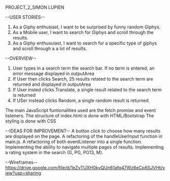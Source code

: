PROJECT_2_SIMON LUPIEN

--USER STORIES--
1. As a Giphy enthusiast, I want to be surprised by funny random Giphys.
2. As a Mobile user, I want to search for Giphys and scroll through the results.
3. As a Giphy enthusuiast, I want to search for a specific type of giphys and scroll through a
    a lot of results.

--OVERVIEW--
1. User types in a search term the search bar. If no term is entered, an error message displayed in outputArea
2. If User then clicks Search, 25 results related to the search term are returned and       displayed in outputArea
3. If User insted clicks Translate, a single result related to the search term is returned
4. If USer instead clicks Random, a single random result is returned.

The main JavaScript funtionalities used are the fetch promise and event listeners.
The structure of index.html is done with HTML/Bootstrap
The styling is done with CSS

--IDEAS FOR IMPROVEMENT--
A button click to choose how many results are displayed on the page.
A refactoring of the handleUserInput function in main.js.
A refactoring of both eventListener into a single function.
Implementing the ability to navigate multiple pages of results.
Implementing a rating system in the search (G, PG, PG13, M).

--Wireframes--
https://drive.google.com/file/d/1eZvTUXH0kvQUn61afq47Wz6eCp6SJVHt/view?usp=sharing

